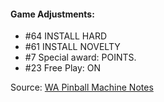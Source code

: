 #### Game Adjustments:
-   #64 INSTALL HARD
-   #61 INSTALL NOVELTY
-   #7 Special award: POINTS.
-   #23 Free Play: ON

Source: [WA Pinball Machine Notes](http://wapinball.net/setups/)
